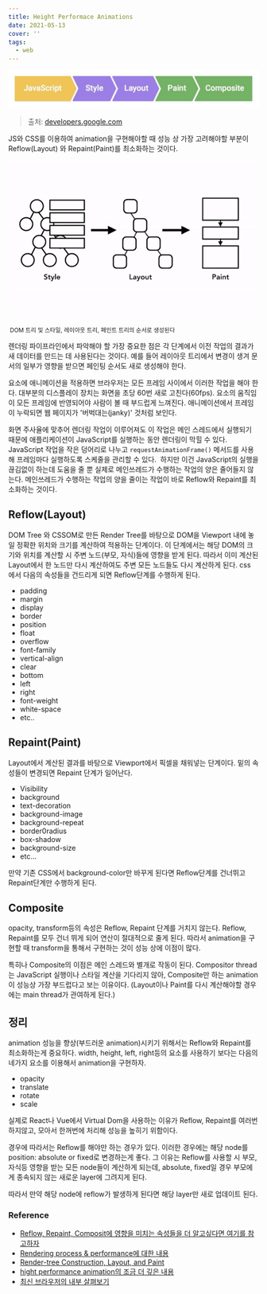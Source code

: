 ```yaml
---
title: Height Performace Animations
date: 2021-05-13
cover: ''
tags:
  - web
---
```


![rendering-process](../images/rendering-process.jpeg)

> 출처: [developers.google.com](https://developers.google.com/web/fundamentals/performance/rendering/?hl=ko)

JS와 CSS를 이용하여 animation을 구현해야할 때 성능 상 가장 고려해야할 부분이 Reflow(Layout) 와 Repaint(Paint)를 최소화하는 것이다.

![rendering-process-2](../images/rendering-process-2.gif)

<small> DOM 트리 및 스타일, 레이아웃 트리, 페인트 트리의 순서로 생성된다</small>

렌더링 파이프라인에서 파악해야 할 가장 중요한 점은 각 단계에서 이전 작업의 결과가 새 데이터를 만드는 데 사용된다는 것이다. 예를 들어 레이아웃 트리에서 변경이 생겨 문서의 일부가 영향을 받으면 페인팅 순서도 새로 생성해야 한다.

요소에 애니메이션을 적용하면 브라우저는 모든 프레임 사이에서 이러한 작업을 해야 한다. 대부분의 디스플레이 장치는 화면을 초당 60번 새로 고친다(60fps). 요소의 움직임이 모든 프레임에 반영되어야 사람이 볼 때 부드럽게 느껴진다. 애니메이션에서 프레임이 누락되면 웹 페이지가 '버벅대는(janky)' 것처럼 보인다.

화면 주사율에 맞추어 렌더링 작업이 이루어져도 이 작업은 메인 스레드에서 실행되기 때문에 애플리케이션이 JavaScript를 실행하는 동안 렌더링이 막힐 수 있다.
JavaScript 작업을 작은 덩어리로 나누고 `requestAnimationFrame()` 메서드를 사용해 프레임마다 실행하도록 스케줄을 관리할 수 있다.  하지만 이건 JavaScript의 실행을 끊김없이 하는데 도움을 줄 뿐 실제로 메인쓰레드가 수행하는 작업의 양은 줄어들지 않는다.
메인쓰레드가 수행하는 작업의 양을 줄이는 작업이 바로 Reflow와 Repaint를 최소화하는 것이다.

## Reflow(Layout)

DOM Tree 와 CSSOM로 만든 Render Tree를 바탕으로 DOM을 Viewport 내에 놓일 정확한 위치와 크기를 계산하여 적용하는 단계이다.
이 단계에서는 해당 DOM의 크기와 위치를 계산할 시 주변 노드(부모, 자식)들에 영향을 받게 된다. 따라서 이미 계산된 Layout에서 한 노드만 다시 계산하여도 주변 모든 노드들도 다시 계산하게 된다.
css 에서 다음의 속성들을 건드리게 되면 Reflow단계를 수행하게 된다.

- padding
- margin
- display
- border
- position
- float
- overflow
- font-family
- vertical-align
- clear
- bottom
- left
- right
- font-weight
- white-space
- etc..

## Repaint(Paint)

Layout에서 계산된 결과를 바탕으로 Viewport에서 픽셀을 채워넣는 단계이다.
밑의 속성들이 변경되면 Repaint 단계가 일어난다.

- Visibility
- background
- text-decoration
- background-image
- background-repeat
- border0radius
- box-shadow
- background-size
- etc...

만약 기존 CSS에서 background-color만 바꾸게 된다면 Reflow단계를 건너뛰고 Repaint단계만 수행하게 된다.

## Composite

opacity, transform등의 속성은 Reflow, Repaint 단계를 거치지 않는다.
Reflow, Repaint를 모두 건너 뛰게 되어 연산이 절대적으로 줄게 된다.
따라서 animation을 구현할 때 transform을 통해서 구현하는 것이 성능 상에 이점이 많다.

특히나 Composite의 이점은 메인 스레드와 별개로 작동이 된다. Compositor thread는 JavaScript 실행이나 스타일 계산을 기다리지 않아, Composite만 하는 animation이 성능상 가장 부드럽다고 보는 이유이다.
(Layout이나 Paint를 다시 계산해야할 경우에는 main thread가 관여하게 된다.)

## 정리

animation 성능을 향상(부드러운 animation)시키기 위해서는 Reflow와 Repaint를 최소화하는게 중요하다.
width, height, left, right등의 요소를 사용하기 보다는 다음의 네가지 요소를 이용해서 animation을 구현하자.

- opacity
- translate
- rotate
- scale

실제로 React나 Vue에서 Virtual Dom을 사용하는 이유가 Reflow, Repaint를 여러번 하지않고, 모아서 한꺼번에 처리해 성능을 높히기 위함이다.

경우에 따라서는 Reflow를 해야만 하는 경우가 있다. 이러한 경우에는 해당 node를 position: absolute or fixed로 변경하는게 좋다. 그 이유는 Reflow를 사용할 시 부모, 자식등 영향을 받는 모든 node들이 계산하게 되는데, absolute, fixed일 경우 부모에게 종속되지 않는 새로운 layer에 그려지게 된다.

따라서 만약 해당 node에 reflow가 발생하게 된다면 해당 layer만 새로 업데이트 된다.

### Reference

- [Reflow, Repaint, Composit에 영향을 미치는 속성들을 더 알고싶다면 여기를 참고하자](https://csstriggers.com/)
- [Rendering process & performance에 대한 내용](https://developers.google.com/web/fundamentals/performance/rendering/?hl=ko)
- [Render-tree Construction, Layout, and Paint](https://developers.google.com/web/fundamentals/performance/critical-rendering-path/render-tree-construction?hl=en)
- [hight performance animation의 조금 더 깊은 내용](https://www.html5rocks.com/en/tutorials/speed/high-performance-animations/)
- [최신 브라우저의 내부 살펴보기](https://d2.naver.com/helloworld/5237120)
